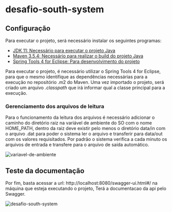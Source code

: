 # desafio-south-system

## Configuração

Para executar o projeto, será necessário instalar os seguintes programas:

- [JDK 11: Necessário para executar o projeto Java](https://www.oracle.com/java/technologies/javase-jdk11-downloads.html)
- [Maven 3.5.4: Necessário para realizar o build do projeto Java](https://maven.apache.org/docs/3.5.4/release-notes.html)
- [Spring Tools 4 for Eclipse: Para desenvolvimento do projeto](https://spring.io/tools)

Para executar o projeto, é necessário utilizar o Spring Tools 4 for Eclipse, para que o mesmo identifique as dependências necessárias para a execução no repositório .m2 do Maven. Uma vez importado o projeto, será criado um arquivo *.classpath* que irá informar qual a classe principal para a execução.

### Gerenciamento dos arquivos de leitura

  Para o funcionamento da leitura dos arquivos é necessário adicionar o caminho do diretório raiz na variável de ambiente do SO com o nome HOME_PATH, dentro da raiz deve existir pelo menos o diretório data/in com o arquivo .dat para poder o sistema ler o arquivo e transferir para data/out com os valores requisitados. Por padrão o sistema verifica a cada minuto os arquivos de entrada e transfere para o arquivo de saída automático.
  
![variavel-de-ambiente](https://user-images.githubusercontent.com/23174611/93826118-efd25e00-fc3c-11ea-92b0-bd4e90c7674c.png)

## Teste da documentação

Por fim, basta acessar a url: http://localhost:8080/swagger-ui.html#/ na máquina que esteja executando o projeto, Terá a documentacao da api pelo Swagger.

![desafio-south-system](https://user-images.githubusercontent.com/23174611/93825270-4d65ab00-fc3b-11ea-9548-9721242c8a81.png)
